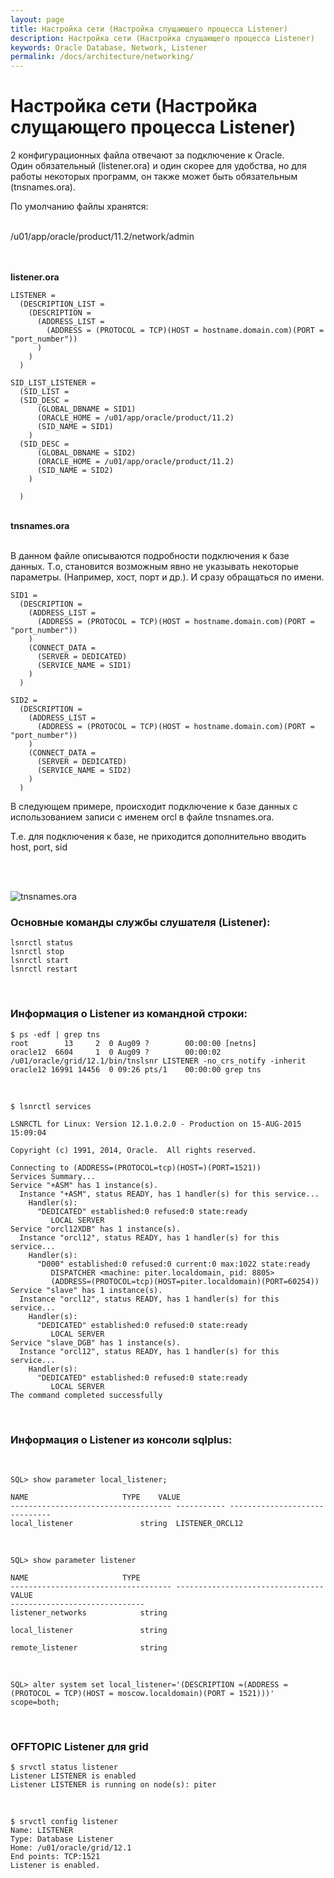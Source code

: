 ```yaml
---
layout: page
title: Настройка сети (Настройка слущающего процесса Listener)
description: Настройка сети (Настройка слущающего процесса Listener)
keywords: Oracle Database, Network, Listener
permalink: /docs/architecture/networking/
---
```


# Настройка сети (Настройка слущающего процесса Listener)

2 конфигурационных файла отвечают за подключение к Oracle.<br/>
Один обязательный (listener.ora) и один скорее для удобства, но для работы некоторых программ, он также может быть обязательным
(tnsnames.ora).<br/>

По умолчанию файлы хранятся:

<br/>
/u01/app/oracle/product/11.2/network/admin

<br/><br/>
<strong>listener.ora</strong>
<br/>

    LISTENER =
      (DESCRIPTION_LIST =
        (DESCRIPTION =
          (ADDRESS_LIST =
            (ADDRESS = (PROTOCOL = TCP)(HOST = hostname.domain.com)(PORT = "port_number"))
          )
        )
      )

    SID_LIST_LISTENER =
      (SID_LIST =
      (SID_DESC =
          (GLOBAL_DBNAME = SID1)
          (ORACLE_HOME = /u01/app/oracle/product/11.2)
          (SID_NAME = SID1)
        )
      (SID_DESC =
          (GLOBAL_DBNAME = SID2)
          (ORACLE_HOME = /u01/app/oracle/product/11.2)
          (SID_NAME = SID2)
        )

      )

<br/>
<strong>tnsnames.ora</strong><br/>
<br/>

В данном файле описываются подробности подключения к базе данных. Т.о, становится возможным явно не указывать некоторые параметры. (Например, хост, порт и др.).
И сразу обращаться по имени.

    SID1 =
      (DESCRIPTION =
        (ADDRESS_LIST =
          (ADDRESS = (PROTOCOL = TCP)(HOST = hostname.domain.com)(PORT = "port_number"))
        )
        (CONNECT_DATA =
          (SERVER = DEDICATED)
          (SERVICE_NAME = SID1)
        )
      )

    SID2 =
      (DESCRIPTION =
        (ADDRESS_LIST =
          (ADDRESS = (PROTOCOL = TCP)(HOST = hostname.domain.com)(PORT = "port_number"))
        )
        (CONNECT_DATA =
          (SERVER = DEDICATED)
          (SERVICE_NAME = SID2)
        )
      )

В следующем примере, происходит подключение к базе данных с использованием записи с именем orcl в файле tnsnames.ora.

Т.е. для подключения к базе, не приходится дополнительно вводить host, port, sid

<br/><br/>

<img src="https://img.oracledba.net/odba/oracleInstallation/_Windows/Oracle_Database_10g_Release_2_Installation/Oracle_Database_10g_Release_2_Installation_114.png" border="0" alt="tnsnames.ora">

<br/>

### Основные команды службы слушателя (Listener):

    lsnrctl status
    lsnrctl stop
    lsnrctl start
    lsnrctl restart

<br/>

### Информация о Listener из командной строки:

    $ ps -edf | grep tns
    root        13     2  0 Aug09 ?        00:00:00 [netns]
    oracle12  6604     1  0 Aug09 ?        00:00:02 /u01/oracle/grid/12.1/bin/tnslsnr LISTENER -no_crs_notify -inherit
    oracle12 16991 14456  0 09:26 pts/1    00:00:00 grep tns

<br/>

    $ lsnrctl services

    LSNRCTL for Linux: Version 12.1.0.2.0 - Production on 15-AUG-2015 15:09:04

    Copyright (c) 1991, 2014, Oracle.  All rights reserved.

    Connecting to (ADDRESS=(PROTOCOL=tcp)(HOST=)(PORT=1521))
    Services Summary...
    Service "+ASM" has 1 instance(s).
      Instance "+ASM", status READY, has 1 handler(s) for this service...
        Handler(s):
          "DEDICATED" established:0 refused:0 state:ready
             LOCAL SERVER
    Service "orcl12XDB" has 1 instance(s).
      Instance "orcl12", status READY, has 1 handler(s) for this service...
        Handler(s):
          "D000" established:0 refused:0 current:0 max:1022 state:ready
             DISPATCHER <machine: piter.localdomain, pid: 8805>
             (ADDRESS=(PROTOCOL=tcp)(HOST=piter.localdomain)(PORT=60254))
    Service "slave" has 1 instance(s).
      Instance "orcl12", status READY, has 1 handler(s) for this service...
        Handler(s):
          "DEDICATED" established:0 refused:0 state:ready
             LOCAL SERVER
    Service "slave_DGB" has 1 instance(s).
      Instance "orcl12", status READY, has 1 handler(s) for this service...
        Handler(s):
          "DEDICATED" established:0 refused:0 state:ready
             LOCAL SERVER
    The command completed successfully

<br/>

### Информация о Listener из консоли sqlplus:

<br/>

    SQL> show parameter local_listener;

    NAME				     TYPE	 VALUE
    ------------------------------------ ----------- ------------------------------
    local_listener			     string	 LISTENER_ORCL12

<br/>

    SQL> show parameter listener

    NAME				     TYPE
    ------------------------------------ ---------------------------------
    VALUE
    ------------------------------
    listener_networks		     string

    local_listener			     string

    remote_listener 		     string

<br/>

    SQL> alter system set local_listener='(DESCRIPTION =(ADDRESS = (PROTOCOL = TCP)(HOST = moscow.localdomain)(PORT = 1521)))' scope=both;

 <br/>

### OFFTOPIC Listener для grid

    $ srvctl status listener
    Listener LISTENER is enabled
    Listener LISTENER is running on node(s): piter

 <br/>

    $ srvctl config listener
    Name: LISTENER
    Type: Database Listener
    Home: /u01/oracle/grid/12.1
    End points: TCP:1521
    Listener is enabled.
